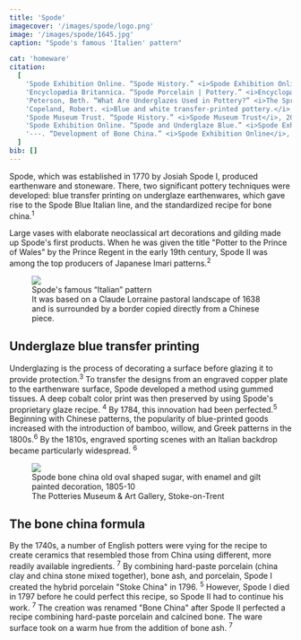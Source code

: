```yaml
---
title: 'Spode'
imagecover: '/images/spode/logo.png'
image: '/images/spode/1645.jpg'
caption: "Spode's famous 'Italien' pattern"

cat: 'homeware'
citation:
  [
    'Spode Exhibition Online. “Spode History.” <i>Spode Exhibition Online</i>, 29 Aug. 2017, <a target="_blank" rel="noopener noreferrer" href="https://spodeceramics.com/history">spodeceramics.com/history</a>. Accessed 12 Mar. 2023.',
    'Encyclopædia Britannica. “Spode Porcelain | Pottery.” <i>Encyclopædia Britannica</i>, 2023, <a target="_blank" rel="noopener noreferrer" href="https://www.britannica.com/art/Spode-porcelain">www.britannica.com/art/Spode-porcelain</a>. Accessed 12 Mar. 2023.',
    'Peterson, Beth. “What Are Underglazes Used in Pottery?” <i>The Spruce Crafts</i>, 2019, <a target="_blank" rel="noopener noreferrer" href="https://www.thesprucecrafts.com/what-are-underglazes-2746191">www.thesprucecrafts.com/what-are-underglazes-2746191</a>. Accessed 12 Mar. 2023.',
    'Copeland, Robert. <i>Blue and white transfer-printed pottery.</i> Vol. 97. Osprey Publishing, 2000.',
    'Spode Museum Trust. “Spode History.” <i>Spode Museum Trust</i>, 2023, <a target="_blank" rel="noopener noreferrer" href="https://spodemuseumtrust.org/history-of-spode.html">spodemuseumtrust.org/history-of-spode.html</a>. Accessed 12 Mar. 2023.',
    'Spode Exhibition Online. “Spode and Underglaze Blue.” <i>Spode Exhibition Online</i>, 4 Aug. 2019, <a target="_blank" rel="noopener noreferrer" href="https://spodeceramics.com/pottery/ceramics/spode-underglaze-blue">spodeceramics.com/pottery/ceramics/spode-underglaze-blue</a>. Accessed 12 Mar. 2023.',
    '---. “Development of Bone China.” <i>Spode Exhibition Online</i>, 4 Aug. 2019, <a target="_blank" rel="noopener noreferrer" href="https://spodeceramics.com/pottery/ceramics/development-bone-china">spodeceramics.com/pottery/ceramics/development-bone-china</a>. Accessed 12 Mar. 2023.',
  ]
bib: []
---
```


<!-- @format -->

Spode, which was established in 1770 by Josiah Spode I, produced earthenware and stoneware. There, two significant pottery techniques were developed: blue transfer printing on underglaze earthenwares, which gave rise to the Spode Blue Italian line, and the standardized recipe for bone china.<sup>1</sup>

Large vases with elaborate neoclassical art decorations and gilding made up Spode's first products. When he was given the title "Potter to the Prince of Wales" by the Prince Regent in the early 19th century, Spode II was among the top producers of Japanese Imari patterns.<sup>2</sup>

<figure className="fig-align-right">
  <img src="/images/spode/1645.jpg" />
  <figcaption>Spode's famous “Italian” pattern</figcaption>
  <figcaption>It was based on a Claude Lorraine pastoral landscape of 1638 and is surrounded by a border copied directly from a Chinese piece.</figcaption>
</figure>

## Underglaze blue transfer printing

Underglazing is the process of decorating a surface before glazing it to provide protection.<sup>3</sup>
To transfer the designs from an engraved copper plate to the earthenware surface, Spode developed a method using gummed tissues. A deep cobalt color print was then preserved by using Spode's proprietary glaze recipe. <sup>4</sup> By 1784, this innovation had been perfected.<sup>5</sup>
Beginning with Chinese patterns, the popularity of blue-printed goods increased with the introduction of bamboo, willow, and Greek patterns in the 1800s.<sup>6</sup> By the 1810s, engraved sporting scenes with an Italian backdrop became particularly widespread. <sup>6</sup>

<figure className="fig-align-left">
  <img src="/images/spode/unnamed.png" />
  <figcaption>Spode bone china old oval shaped sugar, with enamel and gilt painted decoration, 1805-10</figcaption>
  <figcaption>The Potteries Museum & Art Gallery, Stoke-on-Trent</figcaption>
</figure>

## The bone china formula

By the 1740s, a number of English potters were vying for the recipe to create ceramics that resembled those from China using different, more readily available ingredients. <sup>7</sup> By combining hard-paste porcelain (china clay and china stone mixed together), bone ash, and porcelain, Spode I created the hybrid porcelain "Stoke China" in 1796. <sup>5</sup> However, Spode I died in 1797 before he could perfect this recipe, so Spode II had to continue his work. <sup>7</sup>
The creation was renamed "Bone China" after Spode II perfected a recipe combining hard-paste porcelain and calcined bone. The ware surface took on a warm hue from the addition of bone ash. <sup>7</sup>
